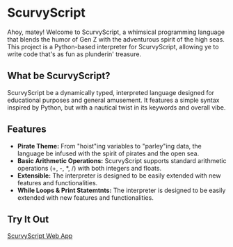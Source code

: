 # ScurvyScript

Ahoy, matey! Welcome to ScurvyScript, a whimsical programming language that blends the humor of Gen Z with the adventurous spirit of the high seas. This project is a Python-based interpreter for ScurvyScript, allowing ye to write code that's as fun as plunderin' treasure.

## What be ScurvyScript?

ScurvyScript be a dynamically typed, interpreted language designed for educational purposes and general amusement. It features a simple syntax inspired by Python, but with a nautical twist in its keywords and overall vibe.

## Features

*   **Pirate Theme:** From "hoist"ing variables to "parley"ing data, the language be infused with the spirit of pirates and the open sea.
*   **Basic Arithmetic Operations:** ScurvyScript supports standard arithmetic operations (+, -, \*, /) with both integers and floats.
*   **Extensible:** The interpreter is designed to be easily extended with new features and functionalities.
*   **While Loops & Print Statemtnts:** The interpreter is designed to be easily extended with new features and functionalities.


## Try It Out

[ScurvyScript Web App](https://scurvy-script.vercel.app/)

